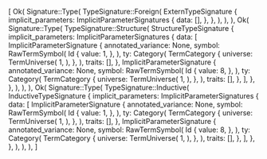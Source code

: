 [
    Ok(
        Signature::Type(
            TypeSignature::Foreign(
                ExternTypeSignature {
                    implicit_parameters: ImplicitParameterSignatures {
                        data: [],
                    },
                },
            ),
        ),
    ),
    Ok(
        Signature::Type(
            TypeSignature::Structure(
                StructureTypeSignature {
                    implicit_parameters: ImplicitParameterSignatures {
                        data: [
                            ImplicitParameterSignature {
                                annotated_variance: None,
                                symbol: RawTermSymbol(
                                    Id {
                                        value: 1,
                                    },
                                ),
                                ty: Category(
                                    TermCategory {
                                        universe: TermUniverse(
                                            1,
                                        ),
                                    },
                                ),
                                traits: [],
                            },
                            ImplicitParameterSignature {
                                annotated_variance: None,
                                symbol: RawTermSymbol(
                                    Id {
                                        value: 8,
                                    },
                                ),
                                ty: Category(
                                    TermCategory {
                                        universe: TermUniverse(
                                            1,
                                        ),
                                    },
                                ),
                                traits: [],
                            },
                        ],
                    },
                },
            ),
        ),
    ),
    Ok(
        Signature::Type(
            TypeSignature::Inductive(
                InductiveTypeSignature {
                    implicit_parameters: ImplicitParameterSignatures {
                        data: [
                            ImplicitParameterSignature {
                                annotated_variance: None,
                                symbol: RawTermSymbol(
                                    Id {
                                        value: 1,
                                    },
                                ),
                                ty: Category(
                                    TermCategory {
                                        universe: TermUniverse(
                                            1,
                                        ),
                                    },
                                ),
                                traits: [],
                            },
                            ImplicitParameterSignature {
                                annotated_variance: None,
                                symbol: RawTermSymbol(
                                    Id {
                                        value: 8,
                                    },
                                ),
                                ty: Category(
                                    TermCategory {
                                        universe: TermUniverse(
                                            1,
                                        ),
                                    },
                                ),
                                traits: [],
                            },
                        ],
                    },
                },
            ),
        ),
    ),
]